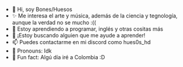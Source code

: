 - 👋 Hi, soy Bones/Huesos
- ✨ Me interesa el arte y música, además de la ciencia y tegnología, aunque la verdad no se mucho :(( 
- 🌱 Estoy aprendiendo a programar, inglés y otras cositas más
- 🍿 ¡Estoy buscando alguien que me ayude a aprender!
- 📫 Puedes contactarme en mi discord como hues0s_hd 
- 🤖 Pronouns: Idk
- 🎡 Fun fact: Algú día iré a Colombia :D

<!---
HeyBonn/HeyBonn is a ✨ special ✨ repository because its `README.md` (this file) appears on your GitHub profile.
You can click the Preview link to take a look at your changes.
--->

